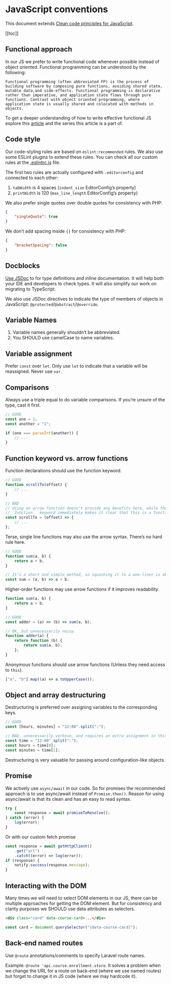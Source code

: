 # JavaScript conventions

This document extends
[Clean code principles for JavaScript](clean-code-js.md).

[[toc]]

## Functional approach

In our JS we prefer to write functional code whenever possible instead of object oriented. Functional programming can be understood by the following:

`Functional programming (often abbreviated FP) is the process of building software by composing pure functions, avoiding shared state, mutable data,and side-effects. Functional programming is declarative rather than imperative, and application state flows through pure functions. Contrast with object oriented programming, where application state is usually shared and colocated with methods in objects.`

To get a deeper understanding of how to write effective functional JS explore this [article](https://medium.com/javascript-scene/master-the-javascript-interview-what-is-functional-programming-7f218c68b3a0) and the series this article is a part of.

## Code style

Our code-styling rules are based on `eslint:recommended` rules. We
also use some ESLint plugins to extend these rules. You can check all our custom rules at the
[.eslintrc.js](https://github.com/InteractionDesignFoundation/IxDF-web/blob/develop/.eslintrc.js) file.

The first two rules are actually configured with `.editorconfig` and connected to each other:

1.  `tabWidth` is 4 spaces (`indent_size` EditorConfig’s property)
1.  `printWidth` is 120 (`max_line_length` EditorConfig’s property)

We also prefer single quotes over double quotes for consistency with PHP:

```json
{
    "singleQuote": true
}
```

We don’t add spacing inside `{}` for consistency with PHP:

```json
{
    "bracketSpacing": false
}
```

## Docblocks

[Use JSDoc](./hints/jsdoc.md) to for type definitions and inline documentation. It will help both your IDE and
developers to check types. It will also simplify our work on migrating to TypeScript.

We also use JSDoc directives to indicate the type of members of objects in JavaScript:
`@protected`/`@abstract`/`@override`.

## Variable Names

1. Variable names generally shouldn’t be abbreviated.
1. You SHOULD use camelCase to name variables.

## Variable assignment

Prefer `const` over `let`. Only use `let` to indicate that a variable will be reassigned. Never use `var`.

## Comparisons

Always use a triple equal to do variable comparisons. If you’re unsure of the type, cast it first.

```js
// GOOD
const one = 1;
const another = "1";

if (one === parseInt(another)) {
    // ...
}
```

## Function keyword vs. arrow functions

Function declarations should use the function keyword.

```js
// GOOD
function scrollTo(offset) {
    // ...
}

// BAD
// Using an arrow function doesn’t provide any benefits here, while the
// `function`  keyword immediately makes it clear that this is a function.
const scrollTo = (offset) => {
    // ...
};
```

Terse, single line functions may also use the arrow syntax. There’s no hard rule here.

```js
// GOOD
function sum(a, b) {
    return a + b;
}

// It’s a short and simple method, so squashing it to a one-liner is ok.
const sum = (a, b) => a + b;
```

Higher-order functions may use arrow functions if it improves readability.

```js
function sum(a, b) {
    return a + b;
}

// GOOD
const adder = (a) => (b) => sum(a, b);

// OK, but unnecessarily noisy.
function adder(a) {
    return function (b) {
        return sum(a, b);
    };
}
```

Anonymous functions should use arrow functions (Unless they need access to `this`).

```js
["a", "b"].map((a) => a.toUpperCase());
```

## Object and array destructuring

Destructuring is preferred over assigning variables to the corresponding keys.

```js
// GOOD
const [hours, minutes] = "12:00".split(":");

// BAD, unnecessarily verbose, and requires an extra assignment in this case.
const time = "12:00".split(":");
const hours = time[0];
const minutes = time[1];
```

Destructuring is very valuable for passing around configuration-like objects.

## Promise

We actively use `async/await` in our code. So for promises the recommended approach is to use async/await instead of `Promise.then()`. Reason for using async/await is that its clean and has an easy to read syntax.

```js
try {
    const response = await promiseToResolve();
} catch (error) {
    log(error);
}
```

Or with our custom fetch promise

```js
const response = await getHttpClient()
    .get("url")
    .catch((error) => log(error));
if (response) {
    notify.success(response.message);
}
```

## Interacting with the DOM

Many times we will need to select DOM elements in our JS, there can be multiple approaches for getting the DOM element. But for consistency and clarity purposes we SHOULD use data attributes as selectors.

```html
<div class="card" data-course-card>...</div>
```

```js
const card = document.querySelector("[data-course-card]");
```

## Back-end named routes

Use `@route` annotations/comments to specify Laravel route names.

Example: `@route 'api.course.enrollment.store`.
It solves a problem when we change the URL for a route on back-end (where we use named routes)
but forget to change it in JS code (where we may hardcode it).
